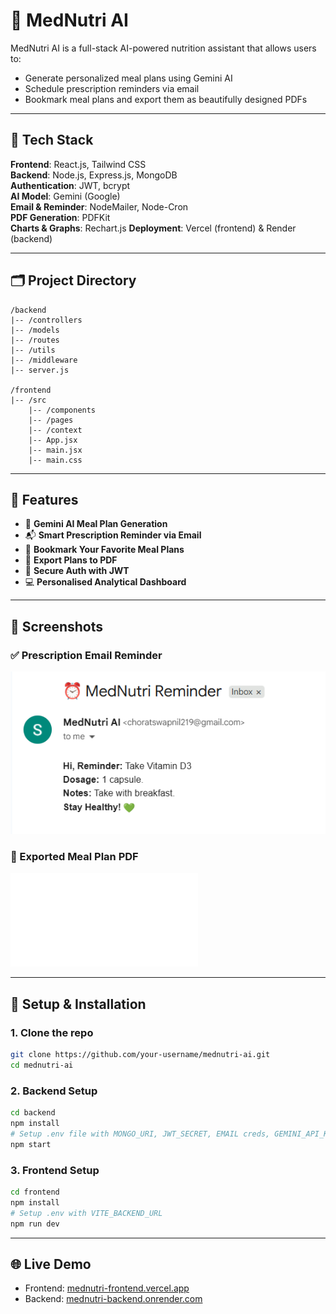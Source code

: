 # 🥗 MedNutri AI

MedNutri AI is a full-stack AI-powered nutrition assistant that allows users to:
- Generate personalized meal plans using Gemini AI
- Schedule prescription reminders via email
- Bookmark meal plans and export them as beautifully designed PDFs

---

## 🧱 Tech Stack

**Frontend**: React.js, Tailwind CSS  
**Backend**: Node.js, Express.js, MongoDB  
**Authentication**: JWT, bcrypt  
**AI Model**: Gemini (Google)  
**Email & Reminder**: NodeMailer, Node-Cron  
**PDF Generation**: PDFKit   
**Charts & Graphs**: Rechart.js
**Deployment**: Vercel (frontend) & Render (backend)  

---

## 🗂️ Project Directory

```
/backend
|-- /controllers
|-- /models
|-- /routes
|-- /utils
|-- /middleware
|-- server.js

/frontend
|-- /src
    |-- /components
    |-- /pages
    |-- /context
    |-- App.jsx
    |-- main.jsx
    |-- main.css
```

---

## 🚀 Features

- 🧠 **Gemini AI Meal Plan Generation**
- 📬 **Smart Prescription Reminder via Email**
- 🔖 **Bookmark Your Favorite Meal Plans**
- 🧾 **Export Plans to PDF**
- 🔐 **Secure Auth with JWT**
- 💻 **Personalised Analytical Dashboard**

---

## 📸 Screenshots

### ✅ Prescription Email Reminder
![Prescription Email](/frontend/public/prescription%20reminder.png)
### 📝 Exported Meal Plan PDF
![PDF Export](./frontend/public/mednutri%20mealplan.pdf)

---

## 🔧 Setup & Installation

### 1. Clone the repo
```bash
git clone https://github.com/your-username/mednutri-ai.git
cd mednutri-ai
```

### 2. Backend Setup
```bash
cd backend
npm install
# Setup .env file with MONGO_URI, JWT_SECRET, EMAIL creds, GEMINI_API_KEY
npm start
```

### 3. Frontend Setup
```bash
cd frontend
npm install
# Setup .env with VITE_BACKEND_URL
npm run dev
```

---

## 🌐 Live Demo

- Frontend: [mednutri-frontend.vercel.app](https://mednutri-frontend.vercel.app)
- Backend: [mednutri-backend.onrender.com](https://mednutri-backend.onrender.com)

